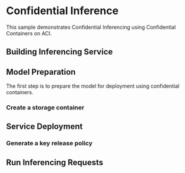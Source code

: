 # Confidential Inference

This sample demonstrates Confidential Inferencing using Confidential Containers on ACI. 

## Building Inferencing Service

## Model Preparation
The first step is to prepare the model for deployment using confidential containers. 

### Create a storage container

## Service Deployment

### Generate a key release policy 

## Run Inferencing Requests